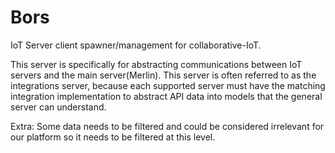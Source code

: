 # Bors
IoT Server client spawner/management for collaborative-IoT.

This server is specifically for abstracting communications between IoT servers and the main server(Merlin). This server is often referred to as the integrations
server, because each supported server must have the matching integration implementation to abstract API data into models that the general server
can understand. 

Extra: Some data needs to be filtered and could be considered irrelevant for our platform so it needs to be filtered at this level.
